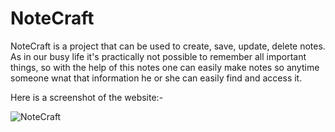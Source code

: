 # NoteCraft

NoteCraft is a project that can be used to create, save, update, delete notes. As in our busy life it's practically not possible to remember all important things,
so with the help of this notes one can easily make notes so anytime someone wnat that information he or she can easily find and access it.

Here is a screenshot of the website:-

![NoteCraft](https://github.com/tusharpadihar15/NoteCraft/assets/91619197/d2216b90-129f-496f-8f9d-9db0b7011dfa)

